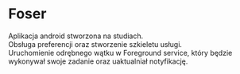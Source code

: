 # Foser

Aplikacja android stworzona na studiach. <br />
Obsługa preferencji oraz stworzenie szkieletu usługi. <br />
Uruchomienie odrębnego wątku w Foreground service, który będzie wykonywał swoje zadanie oraz uaktualniał notyfikację.
